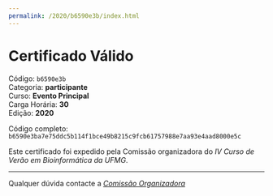 ```yaml
---
permalink: /2020/b6590e3b/index.html
---
```


# Certificado Válido

Código: `b6590e3b`<br>
Categoria: **participante**<br>
Curso: **Evento Principal**<br>
Carga Horária: **30**<br>
Edição: **2020**<br>


Código completo: `b6590e3ba7e75ddc5b114f1bce49b8215c9fcb61757988e7aa93e4aad8000e5c`


Este certificado foi expedido pela Comissão organizadora do *IV Curso de Verão em Bioinformática da UFMG*.

----

Qualquer dúvida contacte a [_Comissão Organizadora_](<mailto:cursobioinfoufmg@gmail.com$subject=[Certificados]>)

